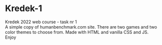 # Kredek-1
 Kredek 2022 web course - task nr 1 <br>
 A simple copy of humanbenchmark.com site. There are two games and two color themes to choose from. Made with HTML and vanilla CSS and JS. Enjoy
